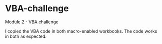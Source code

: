 # VBA-challenge
Module 2 - VBA challenge

I copied the VBA code in both macro-enabled workbooks. The code works in both as expected.